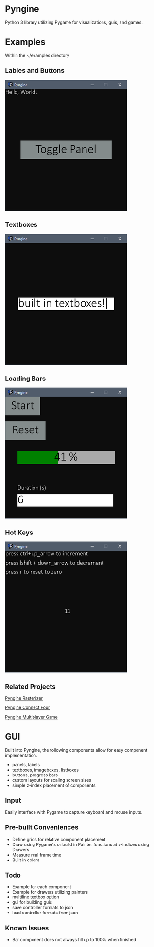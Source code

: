 # Pyngine
Python 3 library utilizing Pygame for visualizations, guis, and games.

# Examples
Within the ~/examples directory
## Lables and Buttons
![Labels and Buttons](/images/labels_buttons.png)

## Textboxes
![Textboxes](/images/textboxes.png)

## Loading Bars
![Loading Bars](/images/loading_bars.png)

## Hot Keys
![Hot Keys](/images/hot_keys.png)

## Related Projects
[Pyngine Rasterizer](https://github.com/JacobLondon/rasterization)

[Pyngine  Connect Four](https://github.com/JacobLondon/ConnectFour)

[Pyngine Multiplayer Game](https://github.com/JacobLondon/PeoplePlayingGames)
# GUI
Built into Pyngine, the following components allow for easy component implementation.
- panels, labels
- textboxes, imageboxes, listboxes
- buttons, progress bars
- custom layouts for scaling screen sizes
- simple z-index placement of components

## Input
Easily interface with Pygame to capture keyboard and mouse inputs.

## Pre-built Conveniences
- Define grids for relative component placement
- Draw using Pygame's or build in Painter functions at z-indices using Drawers
- Measure real frame time
- Built in colors

## Todo
- Example for each component
- Example for drawers utilizing painters
- multiline textbox option
- gui for building guis
- save controller formats to json
- load controller formats from json

## Known Issues
- Bar component does not always fill up to 100% when finished
